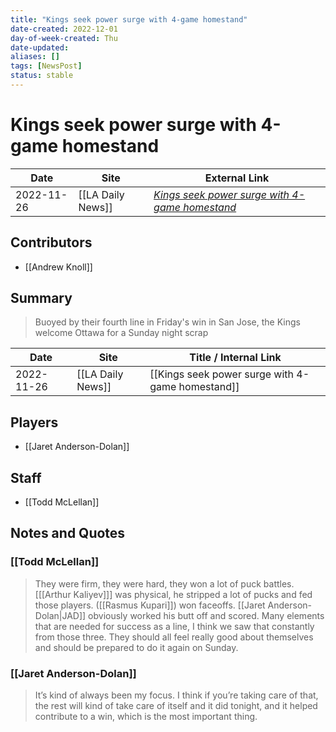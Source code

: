 ```yaml
---
title: "Kings seek power surge with 4-game homestand"
date-created: 2022-12-01
day-of-week-created: Thu
date-updated: 
aliases: []
tags: [NewsPost]
status: stable
---
```


# Kings seek power surge with 4-game homestand

| Date       | Site              | External Link                                                                                                                        |
| ---------- | ----------------- | ------------------------------------------------------------------------------------------------------------------------------------ |
| 2022-11-26 | [[LA Daily News]] | [*Kings seek power surge with 4-game homestand*](https://www.dailynews.com/2022/11/26/kings-seek-power-surge-with-4-game-homestand/) |

## Contributors
- [[Andrew Knoll]]

## Summary
> Buoyed by their fourth line in Friday's win in San Jose, the Kings welcome Ottawa for a Sunday night scrap

| Date       | Site              | Title / Internal Link                            |
| ---------- | ----------------- | ------------------------------------------------ |
| 2022-11-26 | [[LA Daily News]] | [[Kings seek power surge with 4-game homestand]] |

## Players
- [[Jaret Anderson-Dolan]]

## Staff
- [[Todd McLellan]]

## Notes and Quotes
### [[Todd McLellan]]
> They were firm, they were hard, they won a lot of puck battles. \[[[Arthur Kaliyev]]] was physical, he stripped a lot of pucks and fed those players. ([[Rasmus Kupari]]) won faceoffs.
> [[Jaret Anderson-Dolan|JAD]] obviously worked his butt off and scored. Many elements that are needed for success as a line, I think we saw that constantly from those three. They should all feel really good about themselves and should be prepared to do it again on Sunday.

### [[Jaret Anderson-Dolan]]
> It’s kind of always been my focus. I think if you’re taking care of that, the rest will kind of take care of itself and it did tonight, and it helped contribute to a win, which is the most important thing.

